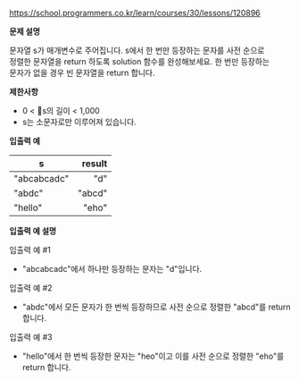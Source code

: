 https://school.programmers.co.kr/learn/courses/30/lessons/120896

**문제 설명**

문자열 s가 매개변수로 주어집니다. s에서 한 번만 등장하는 문자를 사전 순으로 <br> 
정렬한 문자열을 return 하도록 solution 함수를 완성해보세요. 한 번만 등장하는 <br> 
문자가 없을 경우 빈 문자열을 return 합니다.

**제한사항**

- 0 < s의 길이 < 1,000
- s는 소문자로만 이루어져 있습니다.

**입출력 예**

| s           | 	result |
|-------------|--------:|
| "abcabcadc" |    	"d" |
| "abdc"      | 	"abcd" |
| "hello"     |  	"eho" |

**입출력 예 설명**

입출력 예 #1

- "abcabcadc"에서 하나만 등장하는 문자는 "d"입니다.

입출력 예 #2

- "abdc"에서 모든 문자가 한 번씩 등장하므로 사전 순으로 정렬한 "abcd"를 return 합니다.

입출력 예 #3

- "hello"에서 한 번씩 등장한 문자는 "heo"이고 이를 사전 순으로 정렬한 "eho"를 return 합니다.